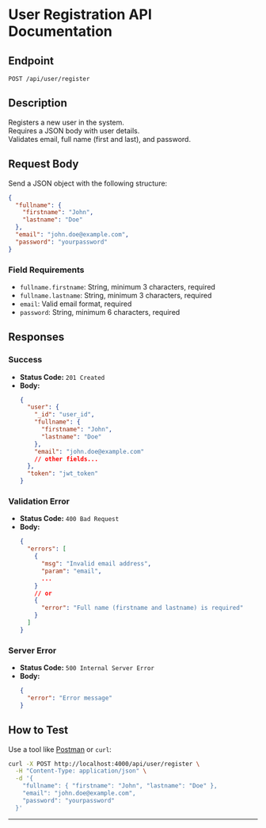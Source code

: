 # User Registration API Documentation

## Endpoint

`POST /api/user/register`

## Description

Registers a new user in the system.  
Requires a JSON body with user details.  
Validates email, full name (first and last), and password.

## Request Body

Send a JSON object with the following structure:

```json
{
  "fullname": {
    "firstname": "John",
    "lastname": "Doe"
  },
  "email": "john.doe@example.com",
  "password": "yourpassword"
}
```

### Field Requirements

- `fullname.firstname`: String, minimum 3 characters, required
- `fullname.lastname`: String, minimum 3 characters, required
- `email`: Valid email format, required
- `password`: String, minimum 6 characters, required

## Responses

### Success

- **Status Code:** `201 Created`
- **Body:**
  ```json
  {
    "user": {
      "_id": "user_id",
      "fullname": {
        "firstname": "John",
        "lastname": "Doe"
      },
      "email": "john.doe@example.com"
      // other fields...
    },
    "token": "jwt_token"
  }
  ```

### Validation Error

- **Status Code:** `400 Bad Request`
- **Body:**
  ```json
  {
    "errors": [
      {
        "msg": "Invalid email address",
        "param": "email",
        ...
      }
      // or
      {
        "error": "Full name (firstname and lastname) is required"
      }
    ]
  }
  ```

### Server Error

- **Status Code:** `500 Internal Server Error`
- **Body:**
  ```json
  {
    "error": "Error message"
  }
  ```

## How to Test

Use a tool like [Postman](https://www.postman.com/) or `curl`:

```bash
curl -X POST http://localhost:4000/api/user/register \
  -H "Content-Type: application/json" \
  -d '{
    "fullname": { "firstname": "John", "lastname": "Doe" },
    "email": "john.doe@example.com",
    "password": "yourpassword"
  }'
```

---